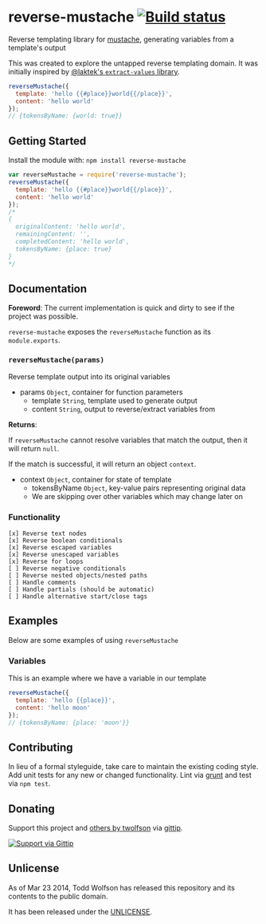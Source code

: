# reverse-mustache [![Build status](https://travis-ci.org/twolfson/reverse-mustache.png?branch=master)](https://travis-ci.org/twolfson/reverse-mustache)

Reverse templating library for [mustache][], generating variables from a template's output

This was created to explore the untapped reverse templating domain. It was initially inspired by [@laktek's `extract-values` library][extract-values].

[mustache]: https://github.com/janl/mustache.js
[extract-values]: http://www.laktek.com/2012/10/04/extract-values-from-a-string/

```js
reverseMustache({
  template: 'hello {{#place}}world{{/place}}',
  content: 'hello world'
});
// {tokensByName: {world: true}}
```

## Getting Started
Install the module with: `npm install reverse-mustache`

```javascript
var reverseMustache = require('reverse-mustache');
reverseMustache({
  template: 'hello {{#place}}world{{/place}}',
  content: 'hello world'
});
/*
{
  originalContent: 'hello world',
  remainingContent: '',
  completedContent: 'hello world',
  tokensByName: {place: true}
}
*/
```

## Documentation
**Foreword**: The current implementation is quick and dirty to see if the project was possible.

`reverse-mustache` exposes the `reverseMustache` function as its `module.exports`.

### `reverseMustache(params)`
Reverse template output into its original variables

- params `Object`, container for function parameters
  - template `String`, template used to generate output
  - content `String`, output to reverse/extract variables from

**Returns**:

If `reverseMustache` cannot resolve variables that match the output, then it will return `null`.

If the match is successful, it will return an object `context`.

- context `Object`, container for state of template
  - tokensByName `Object`, key-value pairs representing original data
  - We are skipping over other variables which may change later on

### Functionality
```
[x] Reverse text nodes
[x] Reverse boolean conditionals
[x] Reverse escaped variables
[x] Reverse unescaped variables
[x] Reverse for loops
[ ] Reverse negative conditionals
[ ] Reverse nested objects/nested paths
[ ] Handle comments
[ ] Handle partials (should be automatic)
[ ] Handle alternative start/close tags
```

## Examples
Below are some examples of using `reverseMustache`

### Variables
This is an example where we have a variable in our template

```js
reverseMustache({
  template: 'hello {{place}}',
  content: 'hello moon'
});
// {tokensByName: {place: 'moon'}}
```

## Contributing
In lieu of a formal styleguide, take care to maintain the existing coding style. Add unit tests for any new or changed functionality. Lint via [grunt](https://github.com/gruntjs/grunt) and test via `npm test`.

## Donating
Support this project and [others by twolfson][gittip] via [gittip][].

[![Support via Gittip][gittip-badge]][gittip]

[gittip-badge]: https://rawgithub.com/twolfson/gittip-badge/master/dist/gittip.png
[gittip]: https://www.gittip.com/twolfson/

## Unlicense
As of Mar 23 2014, Todd Wolfson has released this repository and its contents to the public domain.

It has been released under the [UNLICENSE][].

[UNLICENSE]: UNLICENSE
